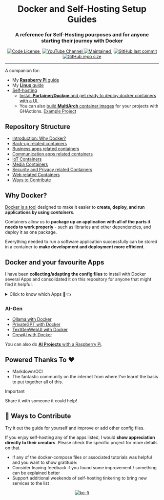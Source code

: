<div align="center">
  <h1>Docker and Self-Hosting Setup Guides</h1>
</div>

<div align="center">
  <h3>A reference for Self-Hosting pourposes and for anyone starting their journey with Docker</h3>
</div>

<p align="center">
  <a href="https://github.com/JAlcocerT/Docker?tab=MIT-1-ov-file#readme" style="margin-right: 5px;">
    <img alt="Code License" src="https://img.shields.io/badge/License-MIT-blue.svg" />
  </a>
  <a href="https://youtube.com/@JAlcocerTech">
    <img alt="YouTube Channel" src="https://img.shields.io/badge/YouTube-Channel-red" />
  </a>
  <a href="https://GitHub.com/JAlcocerT/Docker/graphs/commit-activity" style="margin-right: 5px;">
    <img alt="Maintained" src="https://img.shields.io/badge/Maintained%3F-yes-green.svg" />
  </a>
  <a href="https://github.com/JAlcocerT/Docker">
    <img alt="GitHub last commit" src="https://img.shields.io/github/last-commit/JAlcocerT/Docker" />
  </a>
  <a href="https://github.com/JAlcocerT/Docker">
    <img alt="GitHub repo size" src="https://img.shields.io/github/repo-size/JAlcocerT/Docker" />
  </a>
</p>



---

A companion for:

* My [**Raspberry Pi** guide](https://jalcocert.github.io/RPi/posts/selfhosting-with-docker/)
* My [**Linux** guide](https://jalcocert.github.io/Linux/docs/debian/docker/)
* [Self-hosting](https://jalcocert.github.io/Linux/docs/linux__cloud/selfhosting/)
  * [Install **Portainer/Dockge** and get ready to deploy docker containers with a UI.](https://fossengineer.com/understanding-containers-for-selfhosting/)
  * You can also [build **MultiArch** container images](https://jalcocert.github.io/JAlcocerT/github-actions-use-cases/) for your projects with GHActions. [Example Project](https://github.com/JAlcocerT/Streamlit-MultiChat)

## Repository Structure
  * [Introduction: Why Docker?](#Intro)
  * [Back-up related containers](#Backups)
  * [Business apps related containers](#business)
  * [Communication apps related containers](#communication)
  * [IoT Containers](#iot)
  * [Media Containers](#media)
  * [Security and Privacy related Containers](#security)
  * [Web related Containers](#Web)
  * [Ways to Contribute](#contribute)

## Why Docker?

[Docker is a tool](https://fossengineer.com/docker-first-steps-guide-for-data-analytics/) designed to make it easier to **create, deploy, and run applications by using *containers*.**

Containers allow us to **package up an application with all of the parts it needs to work properly** -  such as libraries and other dependencies, and deploy it as one package.
 
Everything needed to run a software application successfully can be stored in a container to **make development and deployment more efficient**.

## Docker and your favourite Apps

I have been **collecting/adapting the config files** to install with Docker several Apps and consolidated it on this repository for anyone that might find it helpful.

<details>
  <summary>Click to know which Apps 🐋👈</summary>
  &nbsp;

### [Backups:](https://github.com/JAlcocerT/Docker/tree/main/Backups)
  * Duplicati :heavy_check_mark:
  * Filerun :heavy_check_mark:
  * Nextcloud
    * [RPI](https://jalcocert.github.io/RPi/posts/selfhosting-nextcloud/) :heavy_check_mark:
    * Recommended Apps: cospend (moneybuster Android)
  * Others: Duplicity, Urbackup
  * Photos: 
    * LibrePhotos
    * Lychee 
    * Photonix
    * Photoprism
    * [Photoview :page_with_curl:](https://fossengineer.com/selfhosting-Photoview-docker/) :heavy_check_mark: -> file system friendly
    * Piwigo
  * RClone :heavy_check_mark:
  * RSync
  * RSnapshot
  * [Samba](https://fossengineer.com/selfhosting-samba/) :heavy_check_mark:
  * Seafile
  * [Syncthing](https://fossengineer.com/selfhosting-filebrowser-docker) :heavy_check_mark:
    
### [Business:](https://github.com/JAlcocerT/Docker/tree/main/Business)
   * ERPs:
      * ERPNext
      * Dolibarr :heavy_check_mark:
      * Odoo (ex- OpenERP) :heavy_check_mark:
    * Invoicing:
      * Crater Invoices
      * Invoice Ninja
      * Solid Invoice (x86 only)
    * Management:
       * Vikunja :heavy_check_mark:
       * [Leantime](https://fossengineer.com/selfhosting-Leantime-docker/) (x86 & ARM, :heavy_check_mark:)
### [Communication:](https://github.com/JAlcocerT/Docker/tree/main/Communication)
   * Chats:
       * [Matrix with Synapse :page_with_curl:](https://fossengineer.com/selfhosting-matrix-synapse-docker/) :heavy_check_mark:
       * Others: Revolt, RocketChat, Jitsi, Discourse
   * Mail:
       * iRedMail
       * Mailcow
       * Mailinabox
       * Mailserver
       * Mailu (rspamd)
       * Poste
       * Postfix
   * FreshRSS :heavy_check_mark:
### [Dev](https://github.com/JAlcocerT/Docker/tree/main/Dev)
* [WebTops](https://fossengineer.com/selfhosting-webtops-with-docker/)
* [Gitea](https://fossengineer.com/selfhosting-Gitea-docker/) :heavy_check_mark:
* [Gogs](https://fossengineer.com/selfhosting-Gogs-with-Docker/)
* [Gitlab CE](https://fossengineer.com/selfhosting-Gitlab-with-Docker)
* VSCode Server :heavy_check_mark:
* [Jenkins](https://fossengineer.com/selfhosting-jenkins-ci-cd/)
* [Airflow](https://fossengineer.com/selfhosting-airflow-with-docker)
* Gitbucket
* OneDev #includes kanban board
* SnippetBox :heavy_check_mark:
* Bunddle your Apps
  * [Python DASH Apps :page_with_curl:](https://fossengineer.com/dash-docker-gcr/)
  * [Shiny Dashboards](https://fossengineer.com/building-r-shiny-apps-container-image-with-docker/)   
* SSGs -> Static Webs
  * [HUGO](https://fossengineer.com/web-guide-Hugo/)
  * [Jekyll](https://fossengineer.com/jekyll-ssg-selfhosting-static-website/)
  * [Astro](https://fossengineer.com/astro-ssg/)
### [IoT:](https://github.com/JAlcocerT/Docker/tree/main/IoT)
* Automations:
  * Domoticz
  * [Home Assistant](https://jalcocert.github.io/RPi/posts/rpi-iot-dht11-influxdb/#how-can-i-install-home-assistant) :heavy_check_mark:
  * Home Bridge
  * OpenHab
* [Internet speed tracker](https://jalcocert.github.io/RPi/posts/self-internet-monit/#speedtest-tracker) :heavy_check_mark:
* [OpenSpeedTest](https://jalcocert.github.io/RPi/posts/self-internet-monit/#openspeedtest) :heavy_check_mark:
* GPIO
  * TIO: https://github.com/tio/tio
* BI:
  * [Metabase](https://jalcocert.github.io/RPi/posts/rpi-iot-dht1122-mongo/#metabase)
  * [Apache Superset](https://jalcocert.github.io/RPi/posts/rpi-gps-superset/#apache-superset-setup)
  * Redash
* Dashboards:
  * [NetData](https://fossengineer.com/selfhosting-server-monitoring-with-netdata-and-docker/) :heavy_check_mark:
  * Grafana with Prometheus (internet speed) :heavy_check_mark:
  * Grafana with Prometheus (internet + device with node exporter)
  * Grafana with Graphite StatsD
  * Grafana with InfluxDB (Temperature measuring)
  * Grafana with Proxmox and InfluxDB
  * Grafana with Proxmox and Graphite
  * Grafana with Node-Red
  * Grafana + cAdvisor
  * EFK stack for logs(Elastic search, Fluentd, Kibana)
  * ELK stack (ES, Logstash, Kibana)
  * GOtify
  * Ntfy (notify)
  * [Uptime Kuma :page_with_curl:](https://fossengineer.com/selfhosting-uptime-Kuma-docker/) :heavy_check_mark:
  * Flame :heavy_check_mark:   
  * Homarr :heavy_check_mark:
  * Dockge :heavy_check_mark:
    
### [Media](https://github.com/JAlcocerT/Docker/tree/main/Media)
* E-Books/Podcasts
  * Calibre :heavy_check_mark:
  * Kavita
  * Koodo reader
  * Audiobookshelf :heavy_check_mark:
  * Podgrab :heavy_check_mark:
* Photos: 
  * PiGallery :heavy_check_mark: -> Photo location, GPX support & file system friendly friendly (no DB required) :rocket:
* FileSharing
  * Anonupload
  * Picoshare
  * Pingvin
  * [FileBrowser](https://fossengineer.com/selfhosting-filebrowser-docker)
* Entertainment  
  * Jellyfin :heavy_check_mark:
  * Kodi
  * Plex
  * Emby
  * Couchpotato :heavy_check_mark:
  * Jacket :heavy_check_mark:
  * Mylar3
  * Midarr      
  * Calibre :heavy_check_mark:
  * Readarr
  * P2P
    * Transmission :heavy_check_mark:
    * rTorrent :heavy_check_mark:
    * [Qbittorrent](https://fossengineer.com/selfhosting-qBittorrent-with-docker-and-VPN) :heavy_check_mark:
    * Radarr :heavy_check_mark:
    * Sonarr :heavy_check_mark:
    * Bazar :heavy_check_mark:
    * JDownloader :heavy_check_mark:
* ArchiveBox
* Music
  * Ampache
  * Supysonic :heavy_check_mark:
  * Navidrome :heavy_check_mark: it has synergy with [youtube-dl](https://jalcocert.github.io/RPi/posts/youtube-video-download/#youtube-dl-material)
* Mumble

### [Security:](https://github.com/JAlcocerT/Docker/tree/main/Security)
* Authelia  
* Blocky
* [Cloudflare - Zero Trust Tunnel :page_with_curl:](https://fossengineer.com/selfhosting-cloudflared-tunnel-docker/) :heavy_check_mark:
* Crowdsec 
* DNS:
  * CoreDNS
  * [Unbound](https://jalcocert.github.io/RPi/posts/selfh-internet-better/#unbound-dns) :heavy_check_mark:
  * [Pihole :page_with_curl:](https://fossengineer.com/selfhosting-PiHole-docker/) :heavy_check_mark: 
  * PiHole + Cloudflare (DNS over HTTPs)      
* EndleSSH
* Fail2ban 
* LAN:
  * [Watchyourlan](https://fossengineer.com/selfhosting-WatchYourLAN-docker/) :heavy_check_mark:
  * Wireshark :heavy_check_mark:
  * Pi-Alert  
* Privacy:
  * [Whoogle :page_with_curl:](https://fossengineer.com/selfhosting-whoogle-docker/) :heavy_check_mark:
  * [SearXNG](https://jalcocert.github.io/RPi/posts/selfh-internet-better/#searxng) :heavy_check_mark:
* Proxies
  * Caddy 
  * [NGINX + SSL + DuckDNS :page_with_curl:](https://fossengineer.com/selfhosting-nginx-proxy-manager-docker/) :heavy_check_mark:
  * NGINX + SSL + Fail2ban
  * NGINX + SSL + Fail2ban + Authelia
  * Traefik
  * Traefik + failban
* VPN's
  * [Gluetun :page_with_curl:](https://fossengineer.com/using-bard-selfhosting-firefox-with-vpn-docker/)
  * OpenVPN
  * [Tailscale](https://jalcocert.github.io/Linux/docs/debian/linux_vpn_setup/)
  * Headscale
  * Wireguard :heavy_check_mark:
* Watchtower :heavy_check_mark:
    
###  Others:
* Management:
  * Bookstack
  * [Focalboard](https://fossengineer.com/focalboard-docker/) :heavy_check_mark:
  * Joplin (x86 only)
  * Kanboard :heavy_check_mark:
  * [Logseq](https://fossengineer.com/selfhosting-logseq/)
  * OpenProject (Asana alternative)
  * [Leantime :page_with_curl:](https://fossengineer.com/selfhosting-Leantime-docker/) :heavy_check_mark:
  * [Timtelite](https://fossengineer.com/selfhosting-timelite-free-tracking-tool-with-docker/)
  * Personal management system
  * [Trilium](https://fossengineer.com/selfhosting-Trilium-docker/) :heavy_check_mark:
  * Tiddlywiki
  * Wecan (Kanban board)
* Youtube
  * MeTube :heavy_check_mark:
* Grocy :heavy_check_mark:
* [Firefox :page_with_curl:](https://fossengineer.com/using-bard-selfhosting-firefox-with-vpn-docker/)
* Libretranslate
* Design
  * Penpotapp
  * [Drawio](https://fossengineer.com/selfhosting-drawio-with-docker/)


### [Web](https://github.com/JAlcocerT/Docker/tree/main/Web)
* Analytics
  * Matomo
  * Plausible
  * Posthog <https://posthog.com/docs/self-host>
  * [Umami](https://fossengineer.com/selfhosting-umami-with-docker/) :heavy_check_mark:
* Comment Engine
  * remark42
* Dynamic DNS
  * DuckDNS :heavy_check_mark:
  * No-IP
* CMS/Sites
  * Bludit
  * [HUGO :page_with_curl:](https://fossengineer.com/web-guide-Hugo/) 
  * [Wordpress :page_with_curl:](https://fossengineer.com/selfhosting-wordpress-docker/) :heavy_check_mark:
  * [Ghost :page_with_curl:](https://fossengineer.com/selfhosting-ghost-docker/)
* [Forms (HTML)](https://jalcocert.github.io/JAlcocerT/blog/dev-forms/#forms)
  * Alpaca
  * Drupal
  * OhMyForm
  * https://github.com/formbricks/formbricks
* Instagram alternatives
  * [Chevereto](https://fossengineer.com/selfhosting-chevereto-docker/)
  * Pixelfed
  * Vero
* Static Web Server
  * [Apache :page_with_curl:](https://fossengineer.com/Selfhosting-Static-Webs-with-Apache-in-Docker/) 
  * NginX
* [Subscriptions](https://jalcocert.github.io/JAlcocerT/blog/dev-forms/#newsletters)
   * Keila
   * Mailtrain
   * Moodle

**Legend:**
  * :heavy_check_mark: -> Self-hosting instructions available in this repository
  * :page_with_curl: -> Detailed instructions available in [my tech blog](https://fossengineer.com/).

</details>

### AI-Gen

* [Ollama with Docker](https://fossengineer.com/selfhosting-llms-ollama/)
* [PrivateGPT with Docker](https://fossengineer.com/selfhosting-local-llms-with-privateGPT/)
* [TextGenWebUI with Docker](https://fossengineer.com/Generative-AI-LLMs-locally-with-cpu/)
* [CrewAI with Docker](https://fossengineer.com/ai-agents-crewai/)

You can also do [**AI Projects** with a Raspberry Pi](https://jalcocert.github.io/RPi/posts/raspberry-ai-projects/).

## Powered Thanks To :heart:

* Markdown/OCI
* The fantastic community on the internet from where I've learnt the basis to put together all of this.


> [!IMPORTANT]
> Share it with someone it could help!

## :loudspeaker: Ways to Contribute 

Try it out the guide for yourself and improve or add other config files.

If you enjoy self-hosting any of the apps listed, I would **show appreciation directly to their creators**. Please check the specific project for more details on that.

* If any of the docker-compose files or associated tutorials was helpful and you want to show gratitude:
 * Consider leaving feedback if you found some improvement / something can be explained better
 * Support additional weekends of self-hosting tinkering to bring new services to the list


<p align="center">
  <a href="https://ko-fi.com/Z8Z1QPGUM">
    <img src="https://ko-fi.com/img/githubbutton_sm.svg" alt="ko-fi" />
  </a>
</p>
